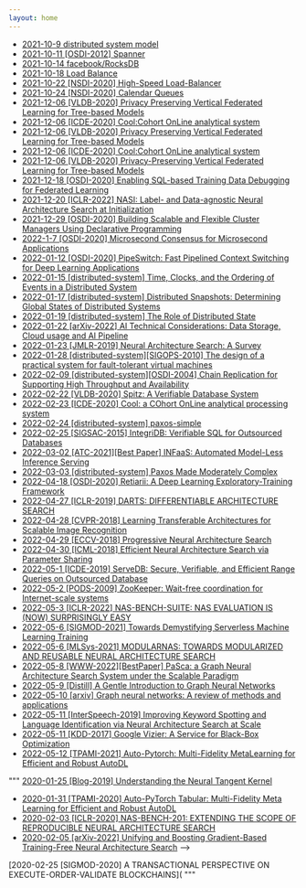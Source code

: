 ```yaml
---
layout: home
---
```


* [2021-10-9 distributed system model](2021-10-9-1.md)
* [2021-10-11 [OSDI-2012] Spanner](2021-10-11-2.md)
* [2021-10-14 facebook/RocksDB](2021-10-14-3.md)
* [2021-10-18 Load Balance](2021-10-18-4.md)
* [2021-10-22 [NSDI-2020] High-Speed Load-Balancer](2021-10-22-5.md)
* [2021-10-24 [NSDI-2020] Calendar Queues](2021-10-24-6.md)
* [2021-12-06 [VLDB-2020] Privacy Preserving Vertical Federated Learning for Tree-based Models](7-cool.md)
* [2021-12-06 [ICDE-2020] Cool:Cohort OnLine analytical system](7-cool.md)
* [2021-12-06 [VLDB-2020] Privacy Preserving Vertical Federated Learning for Tree-based Models](7-cool.md)
* [2021-12-06 [ICDE-2020] Cool:Cohort OnLine analytical system](7-cool.md)
* [2021-12-06 [VLDB-2020] Privacy-Preserving Vertical Federated Learning for Tree-based Models](2021-12-06-8.md)
* [2021-12-18 [OSDI-2020] Enabling SQL-based Training Data Debugging for Federated Learning](2021-12-18-9.md)
* [2021-12-20 [ICLR-2022] NASI: Label- and Data-agnostic Neural Architecture Search at Initialization](2021-12-20-10.md)
* [2021-12-29 [OSDI-2020] Building Scalable and Flexible Cluster Managers Using Declarative Programming](2021-12-29-11.md)
* [2022-1-7 [OSDI-2020] Microsecond Consensus for Microsecond Applications](2022-1-7-12.md)
* [2022-01-12 [OSDI-2020] PipeSwitch: Fast Pipelined Context Switching for Deep Learning Applications](2022-01-12-13.md)
* [2022-01-15 [distributed-system] Time, Clocks, and the Ordering of Events in a Distributed System](2022-01-15-14.md)
* [2022-01-17 [distributed-system] Distributed Snapshots: Determining Global States of Distributed Systems](2022-01-17-15.md)
* [2022-01-19 [distributed-system] The Role of Distributed State](2022-01-19-16.md)
* [2022-01-22 [arXiv-2022] AI Technical Considerations: Data Storage, Cloud usage and AI Pipeline](2022-01-22-17.md)
* [2022-01-23 [JMLR-2019] Neural Architecture Search: A Survey](2022-01-23-19.md)
* [2022-01-28 [distributed-system][SIGOPS-2010] The design of a practical system for fault-tolerant virtual machines](2022-01-28-21.md)
* [2022-02-09 [distributed-system][OSDI-2004] Chain Replication for Supporting High Throughput and Availability](2022-02-09-22.md)
* [2022-02-22 [VLDB-2020] Spitz: A Verifiable Database System](2022-02-22-23.md)
* [2022-02-23 [ICDE-2020] Cool: a COhort OnLine analytical processing system](2022-02-23-24.md)
* [2022-02-24 [distributed-system] paxos-simple](2022-02-24-25.md)
* [2022-02-25 [SIGSAC-2015] IntegriDB: Verifiable SQL for Outsourced Databases](2022-02-25-26.md)
* [2022-03-02 [ATC-2021][Best Paper] INFaaS: Automated Model-Less Inference Serving](2022-03-02-28.md)
* [2022-03-03 [distributed-system] Paxos Made Moderately Complex](2022-03-03-30.md)
* [2022-04-18 [OSDI-2020] Retiarii: A Deep Learning Exploratory-Training Framework](2022-04-18-31.md)
* [2022-04-27 [ICLR-2019] DARTS: DIFFERENTIABLE ARCHITECTURE SEARCH](2022-04-27-32.md)
* [2022-04-28 [CVPR-2018] Learning Transferable Architectures for Scalable Image Recognition](2022-04-28-33.md)
* [2022-04-29 [ECCV-2018] Progressive Neural Architecture Search](2022-04-29-34.md)
* [2022-04-30 [ICML-2018] Efficient Neural Architecture Search via Parameter Sharing](2022-04-30-35.md)
* [2022-05-1 [ICDE-2019] ServeDB: Secure, Verifiable, and Efficient Range Queries on Outsourced Database](2022-05-1-36.md)
* [2022-05-2 [PODS-2009] ZooKeeper: Wait-free coordination for Internet-scale systems](2022-05-2-37.md)
* [2022-05-3 [ICLR-2022] NAS-BENCH-SUITE: NAS EVALUATION IS (NOW) SURPRISINGLY EASY](2022-05-3-38.md)
* [2022-05-6 [SIGMOD-2021] Towards Demystifying Serverless Machine Learning Training](2022-05-6-39.md)
* [2022-05-6 [MLSys-2021] MODULARNAS: TOWARDS MODULARIZED AND REUSABLE NEURAL ARCHITECTURE SEARCH](2022-05-6-40.md)
* [2022-05-8 [WWW-2022][BestPaper] PaSca: a Graph Neural Architecture Search System under the Scalable Paradigm](2022-05-8-41.md)
* [2022-05-9 [Distill] A Gentle Introduction to Graph Neural Networks](2022-05-9-42.md)
* [2022-05-10 [arxiv] Graph neural networks: A review of methods and applications](2022-05-10-43.md)
* [2022-05-11 [InterSpeech-2019] Improving Keyword Spotting and Language Identification via Neural Architecture Search at Scale](2022-05-11-44.md)
* [2022-05-11 [KDD-2017] Google Vizier: A Service for Black-Box Optimization](2022-05-11-45.md)
* [2022-05-12 [TPAMI-2021] Auto-Pytorch: Multi-Fidelity MetaLearning for Efficient and Robust AutoDL](2022-05-12-46.md)















"""
[2020-01-25 [Blog-2019] Understanding the Neural Tangent Kernel](20.md)

* [2020-01-31 [TPAMI-2020] Auto-PyTorch Tabular: Multi-Fidelity Meta Learning for Efficient and Robust AutoDL](24.md)
* [2020-02-03 [ICLR-2020] NAS-BENCH-201: EXTENDING THE SCOPE OF REPRODUCIBLE NEURAL ARCHITECTURE SEARCH](24.md)
* [2020-02-05 [arXiv-2022] Unifying and Boosting Gradient-Based Training-Free Neural Architecture Search](18.md) -->

<!-- * [2020-01-15 [OSDI-2021] A Unified Architecture for Accelerating Distributed DNN Training in Heterogeneous GPU/CPU Clusters](14.md) -->

[2020-02-25 [SIGMOD-2020] A TRANSACTIONAL PERSPECTIVE ON EXECUTE-ORDER-VALIDATE BLOCKCHAINS](
"""
